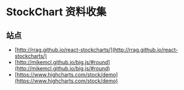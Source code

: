 # StockChart 资料收集

## 站点
* [http://rrag.github.io/react-stockcharts/](http://rrag.github.io/react-stockcharts/)
* [http://mikemcl.github.io/big.js/#round](http://mikemcl.github.io/big.js/#round)
* [https://www.highcharts.com/stock/demo](https://www.highcharts.com/stock/demo)
